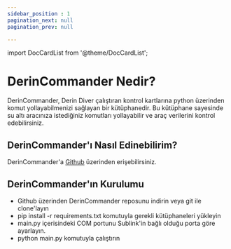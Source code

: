 ```yaml
---
sidebar_position : 1
pagination_next: null
pagination_prev: null

---
```

import DocCardList from '@theme/DocCardList';

# DerinCommander Nedir?

DerinCommander, Derin Diver çalıştıran kontrol kartlarına python üzerinden komut yollayabilmenizi sağlayan bir kütüphanedir. Bu kütüphane sayesinde su altı aracınıza istediğiniz komutları yollayabilir ve araç verilerini kontrol edebilirsiniz.

## DerinCommander'ı Nasıl Edinebilirim?

DerinCommander'a [Github](https://github.com/degzrobotics/DerinCommander) üzerinden erişebilirsiniz. 

## DerinCommander'ın Kurulumu

- Github üzerinden DerinCommander reposunu indirin veya git ile clone'layın
- pip install -r requirements.txt komutuyla gerekli kütüphaneleri yükleyin
- main.py içerisindeki COM portunu Sublink'in bağlı olduğu porta göre ayarlayın.
- python main.py komutuyla çalıştırın

<DocCardList />
